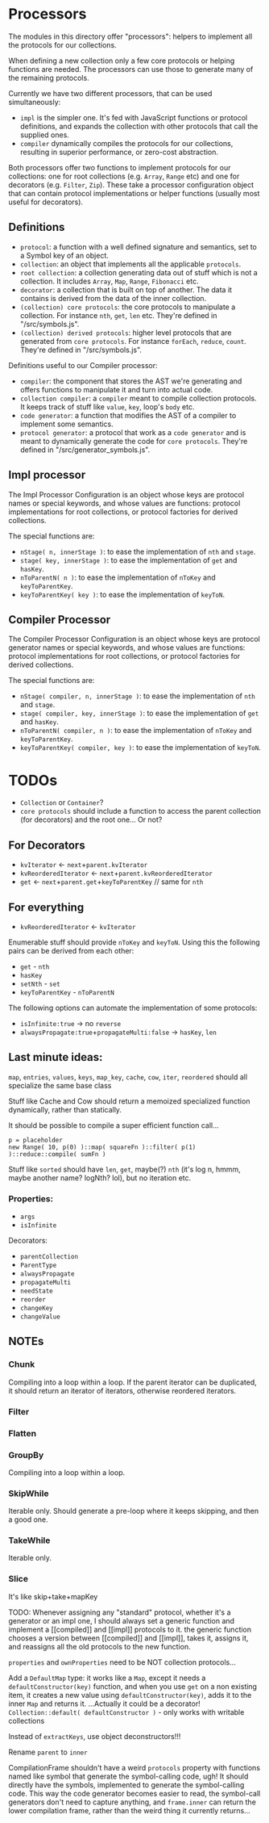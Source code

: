 
# Processors

The modules in this directory offer "processors": helpers to implement all the protocols for our collections.

When defining a new collection only a few core protocols or helping functions are needed. The processors can use those to generate many of the remaining protocols.

Currently we have two different processors, that can be used simultaneously:
 - `impl` is the simpler one. It's fed with JavaScript functions or protocol definitions, and expands the collection with other protocols that call the supplied ones.
  - `compiler` dynamically compiles the protocols for our collections, resulting in superior performance, or zero-cost abstraction.

Both processors offer two functions to implement protocols for our collections: one for root collections (e.g. `Array`, `Range` etc) and one for decorators (e.g. `Filter`, `Zip`).
These take a processor configuration object that can contain protocol implementations or helper functions (usually most useful for decorators).

## Definitions

 - `protocol`: a function with a well defined signature and semantics, set to a Symbol key of an object.
 - `collection`: an object that implements all the applicable `protocols`.
 - `root collection`: a collection generating data out of stuff which is not a collection. It includes `Array`, `Map`, `Range`, `Fibonacci` etc.
 - `decorator`: a collection that is built on top of another. The data it contains is derived from the data of the inner collection.
 - `(collection) core protocols`: the core protocols to manipulate a collection. For instance `nth`, `get`, `len` etc. They're defined in "/src/symbols.js".
 - `(collection) derived protocols`: higher level protocols that are generated from `core protocols`. For instance `forEach`, `reduce`, `count`. They're defined in "/src/symbols.js".

 Definitions useful to our Compiler processor:
 - `compiler`: the component that stores the AST we're generating and offers functions to manipulate it and turn into actual code.
 - `collection compiler`: a `compiler` meant to compile collection protocols. It keeps track of stuff like `value`, `key`, loop's `body` etc.
 - `code generator`: a function that modifies the AST of a compiler to implement some semantics.
 - `protocol generator`: a protocol that work as a `code generator` and is meant to dynamically generate the code for `core protocols`. They're defined in "/src/generator_symbols.js".

## Impl processor

The Impl Processor Configuration is an object whose keys are protocol names or special keywords, and whose values are functions: protocol implementations for root collections, or protocol factories for derived collections.

The special functions are:
 - `nStage( n, innerStage )`: to ease the implementation of `nth` and `stage`.
 - `stage( key, innerStage )`: to ease the implementation of `get` and `hasKey`.
 - `nToParentN( n )`: to ease the implementation of `nToKey` and `keyToParentKey`.
 - `keyToParentKey( key )`: to ease the implementation of `keyToN`.

## Compiler Processor

The Compiler Processor Configuration is an object whose keys are protocol generator names or special keywords, and whose values are functions: protocol implementations for root collections, or protocol factories for derived collections.

The special functions are:
 - `nStage( compiler, n, innerStage )`: to ease the implementation of `nth` and `stage`.
 - `stage( compiler, key, innerStage )`: to ease the implementation of `get` and `hasKey`.
 - `nToParentN( compiler, n )`: to ease the implementation of `nToKey` and `keyToParentKey`.
 - `keyToParentKey( compiler, key )`: to ease the implementation of `keyToN`.





# TODOs
 - `Collection` or `Container`?
 - `core protocols` should include a function to access the parent collection (for decorators) and the root one... Or not?


## For Decorators

 - `kvIterator` <- `next`+`parent.kvIterator`
 - `kvReorderedIterator` <- `next`+`parent.kvReorderedIterator`
 - `get` <- `next`+`parent.get`+`keyToParentKey` // same for `nth`

## For everything

 - `kvReorderedIterator` <- `kvIterator`

Enumerable stuff should provide `nToKey` and `keyToN`. Using this the following pairs can be derived from each other:

 - `get` - `nth`
 - `hasKey`
 - `setNth` - `set`
 - `keyToParentKey` - `nToParentN`

The following options can automate the implementation of some protocols:

 - `isInfinite:true` -> no `reverse`
 - `alwaysPropagate:true`+`propagateMulti:false` -> `hasKey`, `len`

## Last minute ideas:

`map`, `entries`, `values`, `keys`, `map_key`, `cache`, `cow`, `iter`, `reordered` should all specialize the same base class

Stuff like Cache and Cow should return a memoized specialized function dynamically, rather than statically.

It should be possible to compile a super efficient function call...
```
p = placeholder
new Range( 10, p(0) )::map( squareFn )::filter( p(1) )::reduce::compile( sumFn )
```

Stuff like `sorted` should have `len`, `get`, maybe(?) `nth` (it's log n, hmmm, maybe another name? logNth? lol), but no iteration etc.

### Properties:

 - `args`
 - `isInfinite`

Decorators:
 - `parentCollection`
 - `ParentType`
 - `alwaysPropagate`
 - `propagateMulti`
 - `needState`
 - `reorder`
 - `changeKey`
 - `changeValue`

## NOTEs

### Chunk
Compiling into a loop within a loop.
If the parent iterator can be duplicated, it should return an iterator of iterators, otherwise reordered iterators.
### Filter
### Flatten
### GroupBy
Compiling into a loop within a loop.
### SkipWhile
Iterable only.
Should generate a pre-loop where it keeps skipping, and then a good one.
### TakeWhile
Iterable only.
### Slice
It's like skip+take+mapKey



TODO: Whenever assigning any "standard" protocol, whether it's a generator or an impl one, I should always set a generic function and implement a [[compiled]] and [[impl]] protocols to it.
the generic function chooses a version between [[compiled]] and [[impl]], takes it, assigns it, and reassigns all the old protocols to the new function.

`properties` and `ownProperties` need to be NOT collection protocols...

Add a `DefaultMap` type: it works like a `Map`, except it needs a `defaultConstructor(key)` function, and when you use `get` on a non existing item, it creates a new value using `defaultConstructor(key)`, adds it to the inner `Map` and returns it.
...Actually it could be a decorator! `Collection::default( defaultConstructor )` - only works with writable collections

Instead of `extractKeys`, use object deconstructors!!!

Rename `parent` to `inner`

CompilationFrame shouldn't have a weird `protocols` property with functions named like symbol that generate the symbol-calling code, ugh!
It should directly have the symbols, implemented to generate the symbol-calling code.
This way the code generator becomes easier to read, the symbol-call generators don't need to capture anything, and `frame.inner` can return the lower compilation frame, rather than the weird thing it currently returns...
